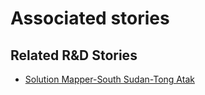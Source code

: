 # Associated stories

<!-- !!DO NOT REMOVE!! start autogenerated hyperlinks -->
## Related R&D Stories
- [Solution Mapper\-South Sudan\-Tong Atak](/RnD-Archive/stories/?doc=Tong_edited-en-US)
<!-- !!DO NOT REMOVE!! end autogenerated hyperlinks -->